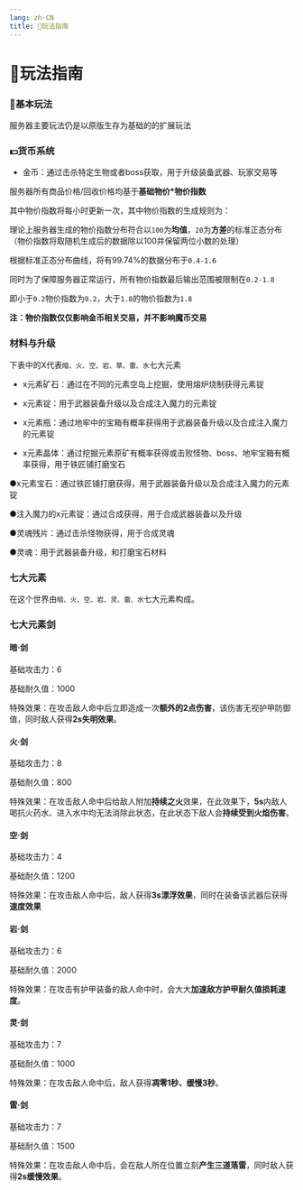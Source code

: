 ```yaml
---
lang: zh-CN
title: 📜玩法指南
---
```

# 📜玩法指南

### 🚨基本玩法

服务器主要玩法仍是以原版生存为基础的的扩展玩法

### 💵货币系统

- 金币：通过击杀特定生物或者boss获取，用于升级装备武器、玩家交易等

服务器所有商品价格/回收价格均基于**基础物价*物价指数**

其中物价指数将每小时更新一次，其中物价指数的生成规则为：

理论上服务器生成的物价指数分布符合以`100`为**均值**，`20`为**方差**的标准正态分布（物价指数将取随机生成后的数据除以100并保留两位小数的处理）

根据标准正态分布曲线，将有99.74%的数据分布于`0.4-1.6`

同时为了保障服务器正常运行，所有物价指数最后输出范围被限制在`0.2-1.8`

即小于`0.2`物价指数为`0.2`，大于`1.8`的物价指数为`1.8`

**注：物价指数仅仅影响金币相关交易，并不影响魔币交易**

### 材料与升级

下表中的X代表`暗、火、空、岩、草、雷、水`七大元素

- x元素矿石：通过在不同的元素空岛上挖掘，使用熔炉烧制获得元素锭

- x元素锭：用于武器装备升级以及合成注入魔力的元素锭

- x元素瓶：通过地牢中的宝箱有概率获得用于武器装备升级以及合成注入魔力的元素锭

- x元素晶体：通过挖掘元素原矿有概率获得或击败怪物、boss、地牢宝箱有概率获得，用于铁匠铺打磨宝石

●x元素宝石：通过铁匠铺打磨获得，用于武器装备升级以及合成注入魔力的元素锭

●注入魔力的x元素锭：通过合成获得，用于合成武器装备以及升级

●灵魂残片：通过击杀怪物获得，用于合成灵魂

●灵魂：用于武器装备升级，和打磨宝石材料



### 七大元素

在这个世界由`暗、火、空、岩、灵、雷、水`七大元素构成。

### 七大元素剑


#### 暗·剑

基础攻击力：6

基础耐久值：1000

特殊效果：在攻击敌人命中后立即造成一次**额外的2点伤害**，该伤害无视护甲防御值，同时敌人获得**2s失明效果**。

#### 火·剑

基础攻击力：8

基础耐久值：800

特殊效果：在攻击敌人命中后给敌人附加**持续之火**效果，在此效果下，**5s**内敌人喝抗火药水、进入水中均无法消除此状态，在此状态下敌人会**持续受到火焰伤害**。

#### 空·剑

基础攻击力：4

基础耐久值：1200

特殊效果：在攻击敌人命中后，敌人获得**3s漂浮效果**，同时在装备该武器后获得**速度效果**

#### 岩·剑

基础攻击力：6

基础耐久值：2000

特殊效果：在攻击有护甲装备的敌人命中时，会大大**加速敌方护甲耐久值损耗速度**。

#### 灵·剑

基础攻击力：7

基础耐久值：1000

特殊效果：在攻击敌人命中后，敌人获得**凋零1秒、缓慢3秒**。
#### 雷·剑

基础攻击力：7

基础耐久值：1500

特殊效果：在攻击敌人命中后，会在敌人所在位置立刻**产生三道落雷**，同时敌人获得**2s缓慢效果**。
